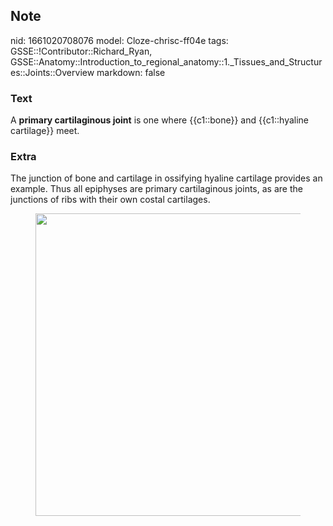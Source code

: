 ## Note
nid: 1661020708076
model: Cloze-chrisc-ff04e
tags: GSSE::!Contributor::Richard_Ryan, GSSE::Anatomy::Introduction_to_regional_anatomy::1._Tissues_and_Structures::Joints::Overview
markdown: false

### Text
<div class="toggle">
  A <strong>primary cartilaginous joint</strong> is one where
  {{c1::bone}} and {{c1::hyaline cartilage}} meet.
</div>

### Extra
<p id="5a352087-accf-446a-aa68-f902e87df0f7" class="">The junction
of bone and cartilage in ossifying hyaline cartilage provides an
example. Thus all epiphyses are primary cartilaginous joints, as
are the junctions of ribs with their own costal cartilages.
<figure id="e4da00a1-7e80-4bf0-a3d1-37e930a2e64d" class="image">
  <a href= 
  "Overview%207b2a4173f8ed4a9891f40dee020588aa/Untitled%201.png"><img style="width:484px"
  src="61d67221156e1122e42106057489860ab7959461.png"></a>
</figure>
